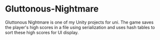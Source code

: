 # Gluttonous-Nightmare
Gluttonous Nightmare is one of my Unity projects for uni. The game saves the player's high scores in a file using serialization and uses hash tables to sort these high scores for UI display.
